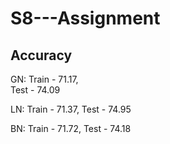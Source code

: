 # S8---Assignment

## Accuracy

GN:
Train	- 71.17,	
Test	- 74.09

LN:
Train	- 71.37,
Test	- 74.95

BN:
Train	- 71.72,
Test	- 74.18

